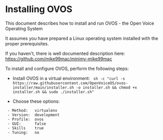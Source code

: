 # Installing OVOS
This document describes how to install and run OVOS - the Open Voice Operating System

It assumes you have prepared a Linux operating system installed with the proper prerequisites.

If you haven't, there is well documented description here: https://github.com/mike99mac/minimy-mike99mac

To install and configure OVOS, perform the following steps:
- Install OVOS in a virtual environment:
`` 
sh -c "curl -s https://raw.githubusercontent.com/OpenVoiceOS/ovos-installer/main/installer.sh -o installer.sh && chmod +x installer.sh && sudo ./installer.sh"
``

- Choose these options:
```
 - Method:   virtualenv                      
 - Version:  development        
 - Profile:  ovos               
 - GUI:      false                       
 - Skills    true            
 - Tuning:   no         
```


